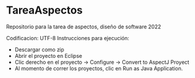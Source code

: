 # TareaAspectos
Repositorio para la tarea de aspectos, diseño de software 2022

Codificacion: UTF-8
Instrucciones para ejecución:
- Descargar como zip
- Abrir el proyecto en Eclipse
- Clic derecho en el proyecto -> Configure -> Convert to AspectJ Proyect
- Al momento de correr los proyectos, clic en Run as Java Application.

